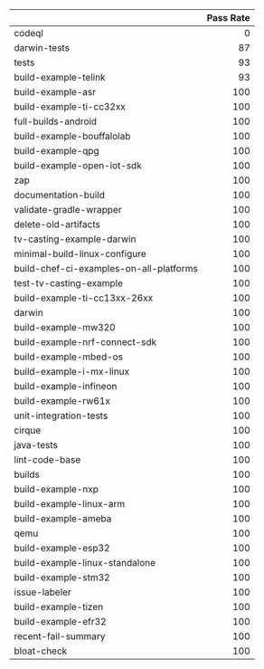 |                                         |   Pass Rate |
|:----------------------------------------|------------:|
| codeql                                  |           0 |
| darwin-tests                            |          87 |
| tests                                   |          93 |
| build-example-telink                    |          93 |
| build-example-asr                       |         100 |
| build-example-ti-cc32xx                 |         100 |
| full-builds-android                     |         100 |
| build-example-bouffalolab               |         100 |
| build-example-qpg                       |         100 |
| build-example-open-iot-sdk              |         100 |
| zap                                     |         100 |
| documentation-build                     |         100 |
| validate-gradle-wrapper                 |         100 |
| delete-old-artifacts                    |         100 |
| tv-casting-example-darwin               |         100 |
| minimal-build-linux-configure           |         100 |
| build-chef-ci-examples-on-all-platforms |         100 |
| test-tv-casting-example                 |         100 |
| build-example-ti-cc13xx-26xx            |         100 |
| darwin                                  |         100 |
| build-example-mw320                     |         100 |
| build-example-nrf-connect-sdk           |         100 |
| build-example-mbed-os                   |         100 |
| build-example-i-mx-linux                |         100 |
| build-example-infineon                  |         100 |
| build-example-rw61x                     |         100 |
| unit-integration-tests                  |         100 |
| cirque                                  |         100 |
| java-tests                              |         100 |
| lint-code-base                          |         100 |
| builds                                  |         100 |
| build-example-nxp                       |         100 |
| build-example-linux-arm                 |         100 |
| build-example-ameba                     |         100 |
| qemu                                    |         100 |
| build-example-esp32                     |         100 |
| build-example-linux-standalone          |         100 |
| build-example-stm32                     |         100 |
| issue-labeler                           |         100 |
| build-example-tizen                     |         100 |
| build-example-efr32                     |         100 |
| recent-fail-summary                     |         100 |
| bloat-check                             |         100 |